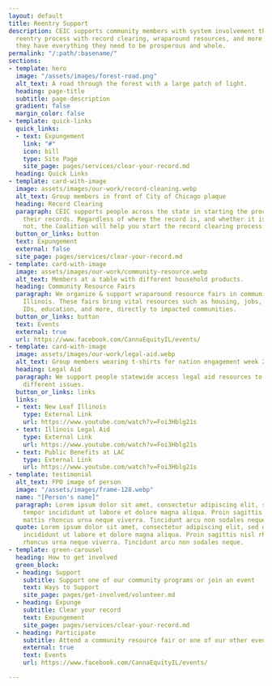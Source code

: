 ```yaml
---
layout: default
title: Reentry Support
description: CEIC supports community members with system involvement throughout the
  reentry process with record clearing, wraparound resources, and more, to ensure
  they have everything they need to be prosperous and whole.
permalink: "/:path/:basename/"
sections:
- template: hero
  image: "/assets/images/forest-road.png"
  alt_text: A road through the forest with a large patch of light.
  heading: page-title
  subtitle: page-description
  gradient: false
  margin_color: false
- template: quick-links
  quick_links:
  - text: Expungement
    link: "#"
    icon: bill
    type: Site Page
    site_page: pages/services/clear-your-record.md
  heading: Quick Links
- template: card-with-image
  image: assets/images/our-work/record-cleaning.webp
  alt_text: Group members in front of City of Chicago plaque
  heading: Record Clearing
  paragraph: CEIC supports people across the state in starting the process of clearing
    their records. Regardless of where the record is, and whether it is cannabis or
    not, the Coalition will help you start the record clearing process.
  button_or_links: button
  text: Expungement
  external: false
  site_page: pages/services/clear-your-record.md
- template: card-with-image
  image: assets/images/our-work/community-resource.webp
  alt_text: Members at a table with different household products.
  heading: Community Resource Fairs
  paragraph: We organize & support wraparound resource fairs in communities across
    Illinois. These fairs bring vital resources such as housing, jobs, food assistance
    IDs, education, and more, directly to impacted communities.
  button_or_links: button
  text: Events
  external: true
  url: https://www.facebook.com/CannaEquityIL/events/
- template: card-with-image
  image: assets/images/our-work/legal-aid.webp
  alt_text: Group members wearing t-shirts for nation engagement week 2019
  heading: Legal Aid
  paragraph: We support people statewide access legal aid resources to help them navigate
    different issues.
  button_or_links: links
  links:
  - text: New Leaf Illinois
    type: External Link
    url: https://www.youtube.com/watch?v=Foi3Hblg21s
  - text: Illinois Legal Aid
    type: External Link
    url: https://www.youtube.com/watch?v=Foi3Hblg21s
  - text: Public Benefits at LAC
    type: External Link
    url: https://www.youtube.com/watch?v=Foi3Hblg21s
- template: testimonial
  alt_text: FPO image of person
  image: "/assets/images/frame-128.webp"
  name: "[Person's name]"
  paragraph: Lorem ipsum dolor sit amet, consectetur adipiscing elit, sed do eiusmod
    tempor incididunt ut labore et dolore magna aliqua. Proin sagittis nisl rhoncus
    mattis rhoncus urna neque viverra. Tincidunt arcu non sodales neque.
  quote: Lorem ipsum dolor sit amet, consectetur adipiscing elit, sed do eiusmod tempor
    incididunt ut labore et dolore magna aliqua. Proin sagittis nisl rhoncus mattis
    rhoncus urna neque viverra. Tincidunt arcu non sodales neque.
- template: green-carousel
  heading: How to get involved
  green_block:
  - heading: Support
    subtitle: Support one of our community programs or join an event
    text: Ways to Support
    site_page: pages/get-involved/volunteer.md
  - heading: Expunge
    subtitle: Clear your record
    text: Expungement
    site_page: pages/services/clear-your-record.md
  - heading: Participate
    subtitle: Attend a community resource fair or one of our other events
    external: true
    text: Events
    url: https://www.facebook.com/CannaEquityIL/events/

---
```


